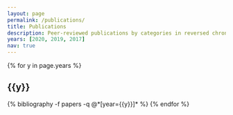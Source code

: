 ```yaml
---
layout: page
permalink: /publications/
title: Publications
description: Peer-reviewed publications by categories in reversed chronological order. 
years: [2020, 2019, 2017]
nav: true
---
```


<div class="publications">

{% for y in page.years %}
  <h2 class="year">{{y}}</h2>
  {% bibliography -f papers -q @*[year={{y}}]* %}
{% endfor %}

</div>

